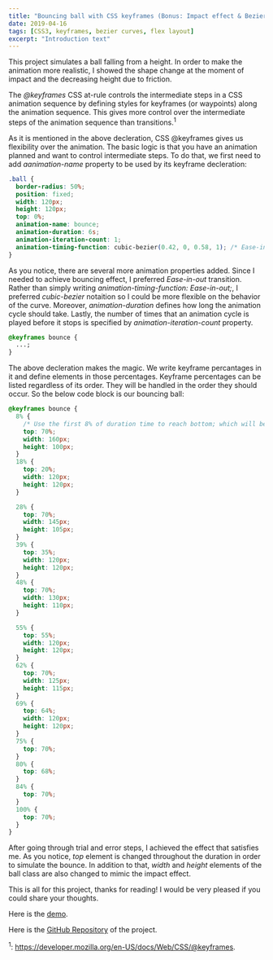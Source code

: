 ```yaml
---
title: "Bouncing ball with CSS keyframes (Bonus: Impact effect & Bezier curves)"
date: 2019-04-16
tags: [CSS3, keyframes, bezier curves, flex layout]
excerpt: "Introduction text"
---
```


This project simulates a ball falling from a height. In order to make the animation more realistic, I showed the shape change at the moment of impact and the decreasing height due to friction.

The _@keyframes_ CSS at-rule controls the intermediate steps in a CSS animation sequence by defining styles for keyframes (or waypoints) along the animation sequence. This gives more control over the intermediate steps of the animation sequence than transitions.<sup>1</sup>

As it is mentioned in the above decleration, CSS @keyframes gives us flexibility over the animation. The basic logic is that you have an animation planned and want to control intermediate steps. To do that, we first need to add _aanimation-name_ property to be used by its keyframe decleration:

```css
.ball {
  border-radius: 50%;
  position: fixed;
  width: 120px;
  height: 120px;
  top: 0%;
  animation-name: bounce;
  animation-duration: 6s;
  animation-iteration-count: 1;
  animation-timing-function: cubic-bezier(0.42, 0, 0.58, 1); /* Ease-in-out */
}
```

As you notice, there are several more animation properties added. Since I needed to achieve bouncing effect, I preferred _Ease-in-out_ transition. Rather than simply writing _animation-timing-function: Ease-in-out;_, I preferred _cubic-bezier_ notaition so I could be more flexible on the behavior of the curve. Moreover, _animation-duration_ defines how long the animation cycle should take. Lastly, the number of times that an animation cycle is played before it stops is specified by _animation-iteration-count_ property.

```css
@keyframes bounce {
  ...;
}
```

The above decleration makes the magic. We write keyframe percantages in it and define elements in those percentages. Keyframe percentages can be listed regardless of its order. They will be handled in the order they should occur. So the below code block is our bouncing ball:

```css
@keyframes bounce {
  8% {
    /* Use the first 8% of duration time to reach bottom; which will be a quick fall */
    top: 70%;
    width: 160px;
    height: 100px;
  }
  18% {
    top: 20%;
    width: 120px;
    height: 120px;
  }

  28% {
    top: 70%;
    width: 145px;
    height: 105px;
  }
  39% {
    top: 35%;
    width: 120px;
    height: 120px;
  }
  48% {
    top: 70%;
    width: 130px;
    height: 110px;
  }

  55% {
    top: 55%;
    width: 120px;
    height: 120px;
  }
  62% {
    top: 70%;
    width: 125px;
    height: 115px;
  }
  69% {
    top: 64%;
    width: 120px;
    height: 120px;
  }
  75% {
    top: 70%;
  }
  80% {
    top: 68%;
  }
  84% {
    top: 70%;
  }
  100% {
    top: 70%;
  }
}
```

After going through trial and error steps, I achieved the effect that satisfies me. As you notice, _top_ element is changed throughout the duration in order to simulate the bounce. In addition to that, _width_ and _height_ elements of the ball class are also changed to mimic the impact effect.

This is all for this project, thanks for reading! I would be very pleased if you could share your thoughts.

Here is the [demo](https://alitursucular.github.io/bouncing-ball-with-CSS-keyframes-demo/).

Here is the [GitHub Repository](https://github.com/alitursucular/bouncing-ball-with-CSS-keyframes-demo) of the project.

<sup>1</sup>: https://developer.mozilla.org/en-US/docs/Web/CSS/@keyframes.
